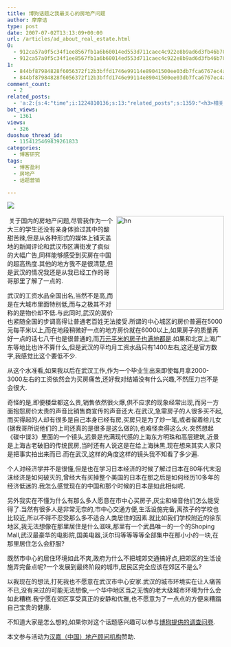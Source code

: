 ```yaml
---
title: 博狗话题之我最关心的房地产问题
author: 摩摩诘
type: post
date: 2007-07-02T13:13:09+00:00
url: /articles/ad_about_real_estate.html
0:
  - 912ca57a0f5c34f1ee8567fb1a6b60014ed553d711caec4c922e8b9ad6d3fb46b70a5ccd80f07c47e60ff7ee68fd671c
  - 912ca57a0f5c34f1ee8567fb1a6b60014ed553d711caec4c922e8b9ad6d3fb46b70a5ccd80f07c47e60ff7ee68fd671c
1:
  - 844bf87984828f6056372f12b3bffd1746e99114e89041500ee03db7fca6767ec4ac8dd6eb26533dd57078aad0a3c52d
  - 844bf87984828f6056372f12b3bffd1746e99114e89041500ee03db7fca6767ec4ac8dd6eb26533dd57078aad0a3c52d
comment_count:
  - 2
related_posts:
  - 'a:2:{s:4:"time";i:1224810136;s:13:"related_posts";s:1359:"<h3>相关日志</h3><ul class="related_post"><li><a href="http://www.digglife.cn/articles/vancl-shirt.html" title="博友们,你们喜欢穿衬衣么?">博友们,你们喜欢穿衬衣么?</a></li><li><a href="http://www.digglife.cn/articles/hp-event-2.html" title="一年智选在于春,惠普全程助力">一年智选在于春,惠普全程助力</a></li><li><a href="http://www.digglife.cn/articles/asus-notebook.html" title="抗击风雪,带上华硕笔记本">抗击风雪,带上华硕笔记本</a></li><li><a href="http://www.digglife.cn/articles/feedsky-event-center.html" title="Feedsky话题营销规则变化:可申请话题">Feedsky话题营销规则变化:可申请话题</a></li><li><a href="http://www.digglife.cn/articles/online-shopping.html" title="让人又爱又恨的网络购物">让人又爱又恨的网络购物</a></li><li><a href="http://www.digglife.cn/articles/earning_money_with_advertlets.html" title="博客盈利:通过Advertlets给你的博客带来盈利">博客盈利:通过Advertlets给你的博客带来盈利</a></li><li><a href="http://www.digglife.cn/articles/%e5%8d%9a%e5%ae%a2%e7%9b%88%e5%88%a9%e9%80%9a%e8%bf%87bloggerwave%e8%ae%a9%e4%bd%a0%e7%9a%84%e5%8d%9a%e5%ae%a2%e7%9b%88%e5%88%a9.html" title="博客盈利:通过Bloggerwave让你的博客盈利">博客盈利:通过Bloggerwave让你的博客盈利</a></li></ul>";}'
bot_views:
  - 1361
views:
  - 326
duoshuo_thread_id:
  - 1154125469839261833
categories:
  - 博客研究
tags:
  - 博客盈利
  - 房地产
  - 话题营销

---
```

![][1] 

 关于国内的房地产问题,尽管我<img align="right" width="250" src="https://www.digglife.net/wp-content/uploads/3/379/2007/07/hn.jpg" alt="hn" height="218" />作为一个大三的学生还没有亲身体验过其中的酸甜苦辣,但是从各种形式的媒体上铺天盖地的新闻评论和武汉市区满街发了疯似的大幅广告,同样能够感受到买房在中国的超高热度.其他的地方我不是很清楚,但是武汉的情况我还是从我已经工作的哥哥那里了解了一点的.

武汉的工资水品全国出名,当然不是高,而是在大城市里面特别低,而与之极其不对称的是物价却不低.与此同时,武汉的房价也紧随全国的步调高得让普通老百姓无法接受.所谓的中心城区的房价普遍在5000元每平米以上,而在地段稍微好一点的地方房价就在6000以上,如果房子的质量再好一点的话七八千也是很普通的,而<a target="_blank" href="http://news.wuhan.soufun.com/2007-7-2/1117637.htm">万元平米的房子也满地都是</a>.如果和北京上海广东等地比也许不算什么,但是武汉的平均月工资水品只有1400左右,这还是官方数字,我感觉比这个要低不少.

从这个水准看,如果我以后在武汉工作,作为一个毕业生出来即使每月拿2000-3000左右的工资依然会为买房痛苦,还好我对结婚没有什么兴趣,不然压力岂不是会很大.

奇怪的是,即便楼盘都这么贵,销售依然很火爆,供不应求的现象经常出现,而另一方面抱怨房价太贵的声音比销售商宣传的声音还大.在武汉,急需房子的人很多买不起,而买得起的人却有很多是自己本身已经有房,买房只是为了炒一笔,或者留着给儿女(据我哥所说他们的上司还真的是很多是这么做的),也难怪卖得这么火.突然想起《碟中谍3》里面的一个镜头,远景是充满现代感的上海东方明珠和高层建筑,近景是上海古老破旧的传统民房,当时还有人说这是在给上海抹黑,现在想来其实人家只是把事实拍出来而已.而在武汉,这样的角度这样的镜头我不知看了多少遍.

个人对经济学并不是很懂,但是也在学习日本经济的时候了解过日本在80年代末泡沫经济是如何破灭的,曾经大有买掉整个美国的日本在那之后是如何经历10多年的经济低迷的.我怎么感觉现在的中国和那个时候的日本是如此相似呢.

另外我实在不懂为什么有那么多人愿意在市中心买房子,灰尘和噪音他们怎么能受得了.当然有很多人是非常无奈的,市中心交通方便,生活设施完备,离孩子的学校也比较近,所以不得不忍受那么多不适合人类居住的因素.就比如我们学校附近的徐东地区,我无法想像在那里居住是什么滋味,那里有一个武昌唯一的一个的Shoping Mall,武汉最豪华的电影院,国美电器,沃尔玛等等等等全部集中在那小小的一块,在那里居住怎么会舒服?

既然市中心的居住环境如此不爽,政府为什么不把城郊交通搞好点,把郊区的生活设施弄完备点呢?一个发展到最终阶段的城市,居民区完全应该在郊区不是么?

以我现在的想法,打死我也不愿意在武汉市中心安家.武汉的城市环境实在让人痛苦不已,没有来过的可能无法想像,一个华中地区当之无愧的老大级城市环境为什么会如此糟糕.我宁愿在郊区享受真正的安静和优雅,也不愿意为了一点点的方便来糟蹋自己宝贵的健康.

不知道大家是怎么想的,如果你对这个话题感兴趣可以参与<a target="_blank" href="http://koubei.blogool.com/3j001-o4wxet-f2ou28xy-1-f2qeb1vh-5yb/5/177/links/product">博狗提供的调查问卷</a>.

本文参与活动为<a target="_blank" href="http://www.headjoin.com.cn/">汉嘉（中国）地产顾问机构</a>赞助.

 [1]: https://www.digglife.net/qiniu/1181/image/577c07270017ae897a19dee2a1593fb3.jpg
